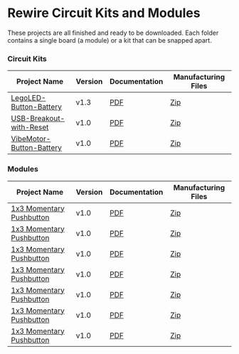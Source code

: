 # Rewire Circuit Kits and Modules

These projects are all finished and ready to be downloaded. Each folder contains a single board (a module) or a kit that can be snapped apart. 

### Circuit Kits

|Project Name|Version|Documentation|Manufacturing Files|
|------------|-------|-------------|-------------------|
|<a href="https://github.com/wickerbox/Rewire-Circuits/tree/master/Circuit-Kits/LegoLED-Button-Battery">LegoLED-Button-Battery|v1.3|<a href="https://github.com/wickerbox/Rewire-Circuits/raw/master/Circuit-Kits/LegoLED-Button-Battery/LegoLED-Button-Battery-v1.3.pdf">PDF</a>|<a href="https://github.com/wickerbox/Rewire-Circuits/raw/master/Circuit-Kits/LegoLED-Button-Battery/LegoLED-Button-Battery-v1.3.zip">Zip</a>|
|<a href="https://github.com/wickerbox/Rewire-Circuits/tree/master/Circuit-Kits/USB-Breakout-with-Reset">USB-Breakout-with-Reset</a>|v1.0|<a href="https://github.com/wickerbox/Rewire-Circuits/raw/master/Circuit-Kits/USB-Breakout-with-Reset/USB-Breakout-with-Reset-v1.0.pdf">PDF</a>|<a href="https://github.com/wickerbox/Rewire-Circuits/raw/master/Circuit-Kits/USB-Breakout-with-Reset/USB-Breakout-with-Reset-v1.0.zip">Zip</a>|
|<a href="https://github.com/wickerbox/Rewire-Circuits/tree/master/Circuit-Kits/VibeMotor-Button-Battery">VibeMotor-Button-Battery</a>|v1.0|<a href="https://github.com/wickerbox/Rewire-Circuits/raw/master/Circuit-Kits/VibeMotor-Button-Battery/VibeMotor-Button-Battery-v1.0.pdf">PDF</a>|<a href="https://github.com/wickerbox/Rewire-Circuits/raw/master/Circuit-Kits/VibeMotor-Button-Battery/VibeMotor-Button-Battery-v1.0.zip">Zip</a>|

### Modules

|Project Name|Version|Documentation|Manufacturing Files|
|------------|-------|-------------|-------------------|
|<a href="https://github.com/wickerbox/Rewire-Circuits/tree/master/Circuit-Kits/Modules/1x3-Button-Momentary">1x3 Momentary Pushbutton</a>|v1.0|<a href="https://github.com/wickerbox/Rewire-Circuits/blob/master/Circuit-Kits/Modules/1x3-Button-Momentary/1x3-Button-Momentary-1.0.pdf">PDF</a>|<a href="https://github.com/wickerbox/Rewire-Circuits/blob/master/Circuit-Kits/Modules/1x3-Button-Momentary/1x3-Button-Momentary-1.0.zip">Zip</a>|
|<a href="https://github.com/wickerbox/Rewire-Circuits/tree/master/Circuit-Kits/Modules/2x2-Cap-Touch">1x3 Momentary Pushbutton</a>|v1.0|<a href="https://github.com/wickerbox/Rewire-Circuits/blob/master/Circuit-Kits/Modules/2x2-Cap-Touch/2x2-Cap-Touch-1.0.pdf">PDF</a>|<a href="https://github.com/wickerbox/Rewire-Circuits/blob/master/Circuit-Kits/Modules/2x2-Cap-Touch/2x2-Cap-Touch-1.0.zip">Zip</a>|
|<a href="https://github.com/wickerbox/Rewire-Circuits/tree/master/Circuit-Kits/Modules/2x2-LED-SMT-LIMITED">1x3 Momentary Pushbutton</a>|v1.0|<a href="https://github.com/wickerbox/Rewire-Circuits/blob/master/Circuit-Kits/Modules/2x2-LED-SMT-LIMITED/2x2-LED-SMT-LIMITED-1.0.pdf">PDF</a>|<a href="https://github.com/wickerbox/Rewire-Circuits/blob/master/Circuit-Kits/Modules/2x2-LED-SMT-LIMITED/2x2-LED-SMT-LIMITED-1.0.zip">Zip</a>|
|<a href="https://github.com/wickerbox/Rewire-Circuits/tree/master/Circuit-Kits/Modules/2x2-LED-SMT">1x3 Momentary Pushbutton</a>|v1.0|<a href="https://github.com/wickerbox/Rewire-Circuits/blob/master/Circuit-Kits/Modules/2x2-LED-SMT/2x2-LED-SMT-1.0.pdf">PDF</a>|<a href="https://github.com/wickerbox/Rewire-Circuits/blob/master/Circuit-Kits/Modules/2x2-LED-SMT/2x2-LED-SMT-1.0.zip">Zip</a>|
|<a href="https://github.com/wickerbox/Rewire-Circuits/tree/master/Circuit-Kits/Modules/2x2-LED-TH">1x3 Momentary Pushbutton</a>|v1.0|<a href="https://github.com/wickerbox/Rewire-Circuits/blob/master/Circuit-Kits/Modules/2x2-LED-TH/2x2-LED-TH-1.0.pdf">PDF</a>|<a href="https://github.com/wickerbox/Rewire-Circuits/blob/master/Circuit-Kits/Modules/2x2-LED-TH/2x2-LED-TH-1.0.zip">Zip</a>|
|<a href="https://github.com/wickerbox/Rewire-Circuits/tree/master/Circuit-Kits/Modules/2x3-LED-TH-Magnet">1x3 Momentary Pushbutton</a>|v1.0|<a href="https://github.com/wickerbox/Rewire-Circuits/blob/master/Circuit-Kits/Modules/2x3-LED-TH-Magnet/2x3-LED-TH-Magnet-1.0.pdf">PDF</a>|<a href="https://github.com/wickerbox/Rewire-Circuits/blob/master/Circuit-Kits/Modules/2x3-LED-TH-Magnet/2x3-LED-TH-Magnet-1.0.zip">Zip</a>|
|<a href="https://github.com/wickerbox/Rewire-Circuits/tree/master/Circuit-Kits/Modules/3x3-CR2032-Coin-Cell">1x3 Momentary Pushbutton</a>|v1.0|<a href="https://github.com/wickerbox/Rewire-Circuits/blob/master/Circuit-Kits/Modules/3x3-CR2032-Coin-Cell/3x3-CR2032-Coin-Cell-1.0.pdf">PDF</a>|<a href="https://github.com/wickerbox/Rewire-Circuits/blob/master/Circuit-Kits/Modules/3x3-CR2032-Coin-Cell/3x3-CR2032-Coin-Cell-1.0.zip">Zip</a>|

